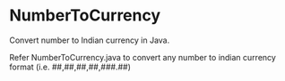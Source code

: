 # NumberToCurrency
Convert number to Indian currency in Java.

Refer NumberToCurrency.java to convert any number to indian currency format (i.e. ##,##,##,##,###.##)
